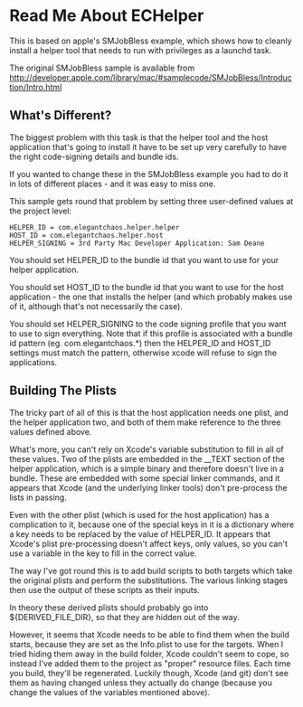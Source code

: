 Read Me About ECHelper
======================

This is based on apple's SMJobBless example, which shows how to cleanly install a helper tool that needs to run with privileges as a launchd task.

The original SMJobBless sample is available from http://developer.apple.com/library/mac/#samplecode/SMJobBless/Introduction/Intro.html

What's Different?
-----------------

The biggest problem with this task is that the helper tool and the host application that's going to install it have to be set up very carefully to have the right code-signing details and bundle ids.

If you wanted to change these in the SMJobBless example you had to do it in lots of different places - and it was easy to miss one.

This sample gets round that problem by setting three user-defined values at the project level:


    HELPER_ID = com.elegantchaos.helper.helper
    HOST_ID = com.elegantchaos.helper.host
    HELPER_SIGNING = 3rd Party Mac Developer Application: Sam Deane


You should set HELPER_ID to the bundle id that you want to use for your helper application.

You should set HOST_ID to the bundle id that you want to use for the host application - the one that installs the helper (and which probably makes use of it, although that's not necessarily the case).

You should set HELPER_SIGNING to the code signing profile that you want to use to sign everything. Note that if this profile is associated with a bundle id pattern (eg. com.elegantchaos.*) then the HELPER_ID and HOST_ID settings must match the pattern, otherwise xcode will refuse to sign the applications.


Building The Plists
-------------------

The tricky part of all of this is that the host application needs one plist, and the helper application two, and both of them make reference to the three values defined above.

What's more, you can't rely on Xcode's variable substitution to fill in all of these values. Two of the plists are embedded in the __TEXT section of the helper application, which is a simple binary and therefore doesn't live in a bundle. These are embedded with some special linker commands, and it appears that Xcode (and the underlying linker tools) don't pre-process the lists in passing.

Even with the other plist (which is used for the host application) has a complication to it, because one of the special keys in it is a dictionary where a key needs to be replaced by the value of HELPER_ID. It appears that Xcode's plist pre-processing doesn't affect keys, only values, so you can't use a variable in the key to fill in the correct value.

The way I've got round this is to add build scripts to both targets which take the original plists and perform the substitutions. The various linking stages then use the output of these scripts as their inputs.

In theory these derived plists should probably go into ${DERIVED_FILE_DIR}, so that they are hidden out of the way. 

However, it seems that Xcode needs to be able to find them when the build starts, because they are set as the Info.plist to use for the targets. When I tried hiding them away in the build folder, Xcode couldn't seem to cope, so instead I've added them to the project as "proper" resource files. Each time you build, they'll be regenerated. Luckily though, Xcode (and git) don't see them as having changed unless they actually do change (because you change the values of the variables mentioned above).